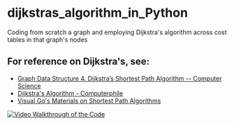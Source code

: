 # dijkstras_algorithm_in_Python
Coding from scratch a graph and employing Dijkstra's algorithm across cost tables in that graph's nodes

## For reference on Dijkstra's, see:
* [Graph Data Structure 4. Dijkstra’s Shortest Path Algorithm -- Computer Science]( https://www.youtube.com/watch?v=pVfj6mxhdMw)
* [Dijkstra's Algorithm - Computerphile](https://www.youtube.com/watch?v=GazC3A4OQTE)
* [Visual Go's Materials on Shortest Path Algorithms](https://visualgo.net/en/sssp)

[![Video Walkthrough of the Code](https://img.youtube.com/vi/9kdNb0S_JwQ/0.jpg)](https://www.youtube.com/watch?v=9kdNb0S_JwQ)
